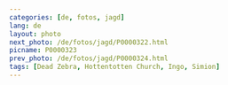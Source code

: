 ```yaml
---
categories: [de, fotos, jagd]
lang: de
layout: photo
next_photo: /de/fotos/jagd/P0000322.html
picname: P0000323
prev_photo: /de/fotos/jagd/P0000324.html
tags: [Dead Zebra, Hottentotten Church, Ingo, Simion]
---
```

